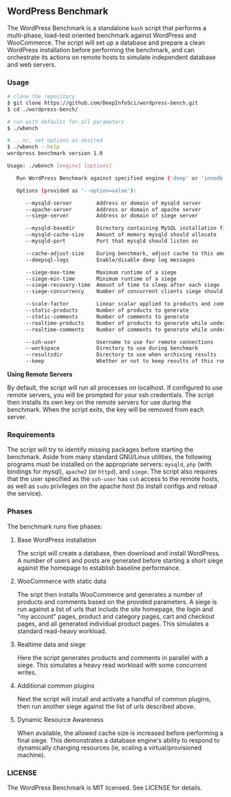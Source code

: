 WordPress Benchmark
-------------------

The WordPress Benchmark is a standalone `bash` script that performs a
multi-phase, load-test oriented benchmark against WordPress and WooCommerce.
The script will set up a database and prepare a clean WordPress installation
before performing the benchmark, and can orchestrate its actions on remote hosts
to simulate independent database and web servers.

### Usage

```bash
# clone the repository
$ git clone https://github.com/DeepInfoSci/wordpress-bench.git
$ cd ./wordpress-bench/

# run with defaults for all parameters
$ ./wbench

# ...or, set options as desired
$ ./wbench --help
wordpress benchmark version 1.0

Usage: ./wbench [engine] [options]

   Run WordPress Benchmark against specified engine ('deep' or 'innodb').

   Options (provided as '--option=value'):

      --mysqld-server        Address or domain of mysqld server
      --apache-server        Address or domain of apache server
      --siege-server         Address or domain of siege server

      --mysqld-basedir       Directory containing MySQL installation files
      --mysqld-cache-size    Amount of memory mysqld should allocate
      --mysqld-port          Port that mysqld should listen on

      --cache-adjust-size    During benchmark, adjust cache to this amount
      --deepsql-logs         Enable/disable deep log messages

      --siege-max-time       Maximum runtime of a siege
      --siege-min-time       Minimum runtime of a siege
      --siege-recovery-time  Amount of time to sleep after each siege
      --siege-concurrency    Number of concurrent clients siege should simulate

      --scale-factor         Linear scalar applied to products and comments
      --static-products      Number of products to generate
      --static-comments      Number of comments to generate
      --realtime-products    Number of products to generate while under load
      --realtime-comments    Number of comments to generate while under load

      --ssh-user             Username to use for remote connections
      --workspace            Directory to use during benchmark
      --resultsdir           Directory to use when archiving results
      --keep                 Whether or not to keep results of this run
```

__Using Remote Servers__

By default, the script will run all processes on localhost. If configured to use
remote servers, you will be prompted for your ssh credentials. The script then
installs its own key on the remote servers for use during the benchmark. When
the script exits, the key will be removed from each server.

### Requirements

The script will try to identify missing packages before starting the benchmark.
Aside from many standard GNU/Linux utilities, the following programs must be
installed on the appropriate servers: `mysqld`, `php` (with bindings for mysql),
`apache2` (or `httpd`), and `siege`. The script also requires that the user
specified as the `ssh-user` has `ssh` access to the remote hosts, as well as
`sudo` privileges on the apache host (to install configs and reload the
service).

### Phases

The benchmark runs five phases:

 1. Base WordPress installation

    The script will create a database, then download and install WordPress. A
    number of users and posts are generated before starting a short siege
    against the homepage to establish baseline performance.
    
 2. WooCommerce with static data

    The sript then installs WooCommerce and generates a number of products and
    comments based on the provided parameters. A siege is run against a list of
    urls that includs the site homepage, the login and "my account" pages,
    product and category pages, cart and checkout pages, and all generated
    individual product pages. This simulates a standard read-heavy workload.

 3. Realtime data and siege

    Here the script generates products and comments in parallel with a siege.
    This simulates a heavy read workload with some concurrent writes.

 4. Additional common plugins

    Next the script will install and activate a handful of common plugins, then
    run another siege against the list of urls described above.

 5. Dynamic Resource Awareness

    When available, the allowed cache size is increased before performing a
    final siege. This demonstrates a database engine's ability to respond to
    dynamically changing resources (ie, scaling a virtual/provisioned machine).

### LICENSE

  The WordPress Benchmark is MIT licensed. See LICENSE for details.
